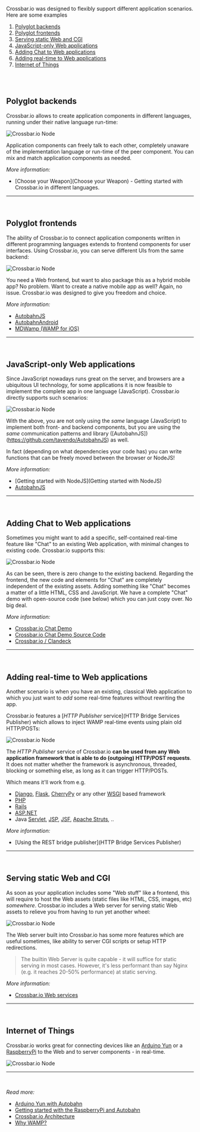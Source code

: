Crossbar.io was designed to flexibly support different application scenarios. Here are some examples

1. [Polyglot backends](#polyglot-backends)
1. [Polyglot frontends](#polyglot-frontends)
1. [Serving static Web and CGI](#serving-static-web-and-cgi)
1. [JavaScript-only Web applications](#javascript-only-web-applications)
1. [Adding Chat to Web applications](#adding-chat-to-web-applications)
1. [Adding real-time to Web applications](#adding-real-time-to-web-applications)
1. [Internet of Things](#internet-of-things)

<br><br>

## Polyglot backends

Crossbar.io allows to create application components in different languages, running under their native language run-time:

![Crossbar.io Node](/static/img/docs/gen/crossbar_application_scenario_5.png)

Application components can freely talk to each other, completely unaware of the implementation language or run-time of the peer component. You can mix and match application components as needed.

*More information:*

 * [Choose your Weapon](Choose your Weapon) - Getting started with Crossbar.io in different languages.

_____________

<br>

## Polyglot frontends

The ability of Crossbar.io to connect application components written in different programming languages extends to frontend components for user interfaces. Using Crossbar.io, you can serve different UIs from the same backend:

![Crossbar.io Node](/static/img/docs/gen/crossbar_application_scenario_3.png)

You need a Web frontend, but want to also package this as a hybrid mobile app? No problem. Want to create a native mobile app as well? Again, no issue. Crossbar.io was designed to give you freedom and choice.

*More information:*

 * [AutobahnJS](https://github.com/tavendo/AutobahnJS)
 * [AutobahnAndroid](https://github.com/tavendo/AutobahnAndroid)
 * [MDWamp (WAMP for iOS)](https://github.com/mogui/MDWamp)

_____________
<br>

## JavaScript-only Web applications

Since JavaScript nowadays runs great on the server, and browsers are a ubiquitous UI technology, for some applications it is now feasible to implement the complete app in one language (JavaScript). Crossbar.io directly supports such scenarios:

![Crossbar.io Node](/static/img/docs/gen/crossbar_application_scenario_2.png)

With the above, you are not only using the *same* language (JavaScript) to implement both front- and backend components, but you are using the *same* communication patterns and library ([AutobahnJS])(https://github.com/tavendo/AutobahnJS) as well.

In fact (depending on what dependencies your code has) you can write functions that can be freely moved between the browser or NodeJS!

*More information:*

 * [Getting started with NodeJS](Getting started with NodeJS)
 * [AutobahnJS](https://github.com/tavendo/AutobahnJS)

_____________
<br>

## Adding Chat to Web applications

Sometimes you might want to add a specific, self-contained real-time feature like "Chat" to an existing Web application, with minimal changes to existing code. Crossbar.io supports this:

![Crossbar.io Node](/static/img/docs/gen/crossbar_application_scenario_4.png)

As can be seen, there is zero change to the existing backend. Regarding the frontend, the new code and elements for "Chat" are completely independent of the existing assets. Adding something like "Chat" becomes a matter of a little HTML, CSS and JavaScript. We have a complete "Chat" demo with open-source code (see below) which you can just copy over. No big deal.

*More information:*

* [Crossbar.io Chat Demo](https://demo.crossbar.io/demo/chat/index.html#ch1)
* [Crossbar.io Chat Demo Source Code](https://github.com/crossbario/crossbardemo/tree/master/web/demo/chat)
* [Crossbar.io / Clandeck](https://demo.crossbar.io/clandeck/)

_____________
<br>

## Adding real-time to Web applications

Another scenario is when you have an existing, classical Web application to which you just want to *add* some real-time features without rewriting the app.

Crossbar.io features a [*HTTP Publisher* service](HTTP Bridge Services Publisher) which allows to inject WAMP real-time events using plain old HTTP/POSTs:

![Crossbar.io Node](/static/img/docs/gen/crossbar_application_scenario_1.png)

The *HTTP Publisher* service of Crossbar.io **can be used from any Web application framework that is able to do (outgoing) HTTP/POST requests**. It does not matter whether the framework is asynchronous, threaded, blocking or something else, as long as it can trigger HTTP/POSTs.

Which means it'll work from e.g.

* [Django](https://www.djangoproject.com/), [Flask](http://flask.pocoo.org/), [CherryPy](http://www.cherrypy.org/) or any other [WSGI](http://en.wikipedia.org/wiki/Web_Server_Gateway_Interface) based framework
* [PHP](http://www.php.net/)
* [Rails](http://rubyonrails.org/)
* [ASP.NET](http://www.asp.net/)
* Java [Servlet](http://en.wikipedia.org/wiki/Servlets), [JSP](http://en.wikipedia.org/wiki/JavaServer_Pages), [JSF](http://en.wikipedia.org/wiki/JavaServer_Faces), [Apache Struts](http://en.wikipedia.org/wiki/Apache_Struts_2), ..

*More information:*

* [Using the REST bridge publisher](HTTP Bridge Services Publisher)

_____________
<br>

## Serving static Web and CGI

As soon as your application includes some "Web stuff" like a frontend, this will require to host the Web assets (static files like HTML, CSS, images, etc) *somewhere*. Crossbar.io includes a Web server for serving static Web assets to relieve you from having to run yet another wheel:

![Crossbar.io Node](/static/img/docs/gen/crossbar_application_scenario_6.png)

The Web server built into Crossbar.io has some more features which are useful sometimes, like ability to server CGI scripts or setup HTTP redirections.

> The builtin Web Server is quite capable - it will suffice for static serving in most cases. However, it's less performant than say Nginx (e.g. it reaches 20-50% performance) at static serving.

*More information:*

* [Crossbar.io Web services](Web-Transports-and-Services#path-services)

_____________
<br>


## Internet of Things

Crossbar.io works great for connecting devices like an [Arduino Yun](http://arduino.cc/en/Main/ArduinoBoardYun?from=Products.ArduinoYUN) or a [RaspberryPi](http://www.raspberrypi.org/) to the Web and to server components - in real-time.

![Crossbar.io Node](/static/img/docs/gen/crossbar_application_scenario_7.png)
_____________
<br>


*Read more:*

* [Arduino Yun with Autobahn](http://tavendo.com/blog/post/arduino-yun-with-autobahn/)
* [Getting started with the RaspberryPi and Autobahn](http://tavendo.com/blog/post/pypy-on-the-pi/)
* [Crossbar.io Architecture](Architecture)
* [Why WAMP?](http://wamp.ws/why/)
